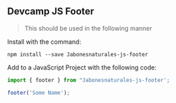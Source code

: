 ## Devcamp JS Footer

> This should be used in the following manner

Install with the command: 

```
npm install --save Jabonesnaturales-js-footer
```

Add to a JavaScript Project with the following code:

```javascript
import { footer } from "Jabonesnaturales-js-footer';

footer('Some Name');
```